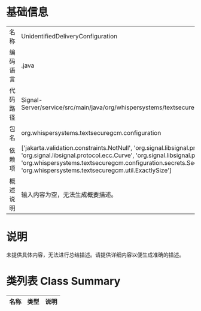 # 基础信息

|      |      |
|------|------|
| 名称 | UnidentifiedDeliveryConfiguration |
| 编码语言 | .java |
| 代码路径 | Signal-Server/service/src/main/java/org/whispersystems/textsecuregcm/configuration/UnidentifiedDeliveryConfiguration.java |
| 包名 | org.whispersystems.textsecuregcm.configuration |
| 依赖项 | ['jakarta.validation.constraints.NotNull', 'org.signal.libsignal.protocol.InvalidKeyException', 'org.signal.libsignal.protocol.ecc.Curve', 'org.signal.libsignal.protocol.ecc.ECPrivateKey', 'org.whispersystems.textsecuregcm.configuration.secrets.SecretBytes', 'org.whispersystems.textsecuregcm.util.ExactlySize'] |
| 概述说明 | 输入内容为空，无法生成概要描述。 |

# 说明

未提供具体内容，无法进行总结描述。请提供详细内容以便生成准确的描述。

# 类列表 Class Summary

| 名称   | 类型  | 说明 |
|-------|------|-------------|




